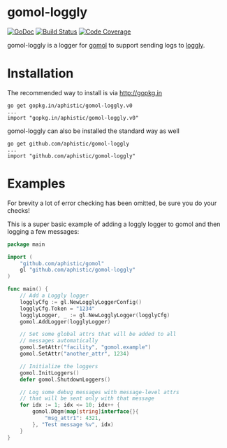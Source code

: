 gomol-loggly
============

[![GoDoc](https://godoc.org/github.com/aphistic/gomol-loggly?status.svg)](https://godoc.org/github.com/aphistic/gomol-loggly)
[![Build Status](https://img.shields.io/travis/aphistic/gomol-loggly.svg)](https://travis-ci.org/aphistic/gomol-loggly)
[![Code Coverage](https://img.shields.io/codecov/c/github/aphistic/gomol-loggly.svg)](http://codecov.io/github/aphistic/gomol-loggly?branch=master)

gomol-loggly is a logger for [gomol](https://github.com/aphistic/gomol) to support sending logs to [loggly](https://www.loggly.com/).

Installation
============

The recommended way to install is via http://gopkg.in

    go get gopkg.in/aphistic/gomol-loggly.v0
    ...
    import "gopkg.in/aphistic/gomol-loggly.v0"

gomol-loggly can also be installed the standard way as well

    go get github.com/aphistic/gomol-loggly
    ...
    import "github.com/aphistic/gomol-loggly"

Examples
========

For brevity a lot of error checking has been omitted, be sure you do your checks!

This is a super basic example of adding a loggly logger to gomol and then logging a few messages:

```go
package main

import (
	"github.com/aphistic/gomol"
	gl "github.com/aphistic/gomol-loggly"
)

func main() {
	// Add a Loggly logger
	logglyCfg := gl.NewLogglyLoggerConfig()
	logglyCfg.Token = "1234"
	logglyLogger, _ := gl.NewLogglyLogger(logglyCfg)
	gomol.AddLogger(logglyLogger)

	// Set some global attrs that will be added to all
	// messages automatically
	gomol.SetAttr("facility", "gomol.example")
	gomol.SetAttr("another_attr", 1234)

	// Initialize the loggers
	gomol.InitLoggers()
	defer gomol.ShutdownLoggers()

	// Log some debug messages with message-level attrs
	// that will be sent only with that message
	for idx := 1; idx <= 10; idx++ {
		gomol.Dbgm(map[string]interface{}{
			"msg_attr1": 4321,
		}, "Test message %v", idx)
	}
}

```
